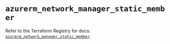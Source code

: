 # `azurerm_network_manager_static_member`

Refer to the Terraform Registry for docs: [`azurerm_network_manager_static_member`](https://registry.terraform.io/providers/hashicorp/azurerm/4.15.0/docs/resources/network_manager_static_member).
